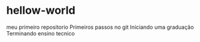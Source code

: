 # hellow-world
meu primeiro repositorio
Primeiros passos no git
Iniciando uma graduação
Terminando ensino tecnico
